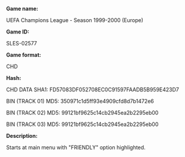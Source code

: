 **Game name:**

UEFA Champions League - Season 1999-2000 (Europe)

**Game ID:**

SLES-02577

**Game format:**

CHD

**Hash:**

CHD DATA SHA1: FD57083DF052708EC0C91597FAADB5B959E423D7

BIN (TRACK 01) MD5: 350971c1d5ff93e4909cfd8d7b1472e6

BIN (TRACK 02) MD5: 99121bf9625c14cb2945ea2b2295eb00

BIN (TRACK 03) MD5: 99121bf9625c14cb2945ea2b2295eb00

**Description:**

Starts at main menu with "FRIENDLY" option highlighted.